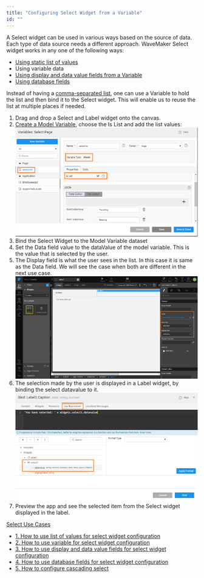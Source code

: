 ```yaml
---
title: "Configuring Select Widget from a Variable"
id: ""
---
```


A Select widget can be used in various ways based on the source of data. Each type of data source needs a different approach. WaveMaker Select widget works in any one of the following ways:

- [Using static list of values](/learn/how-tos/configuring-select-widget-static-list-values/)
- Using variable data
- [Using display and data value fields from a Variable](/learn/how-tos/configuring-select-widget-display-data-fields/)
- [Using database fields](/learn/how-tos/configuring-select-widget-database-fields/)

Instead of having a [comma-separated list](/learn/how-tos/configuring-select-widget-static-list-values/), one can use a Variable to hold the list and then bind it to the Select widget. This will enable us to reuse the list at multiple places if needed.

1. Drag and drop a Select and Label widget onto the canvas.
2. [Create a Model Variable](/learn/assets/var_sel.png), choose the Is List and add the list values: [![](/learn/assets/sel_listvar.png)](/learn/assets/sel_listvar.png)
3. Bind the Select Widget to the Model Variable dataset
4. Set the Data field value to the dataValue of the model variable. This is the value that is selected by the user.
5. The Display field is what the user sees in the list. In this case it is same as the Data field. We will see the case when both are different in the next use case. [![](/learn/assets/sel_listvar_props.png)](/learn/assets/sel_listvar_props.png)
6. The selection made by the user is displayed in a Label widget, by binding the select datavalue to it. [![](/learn/assets/sel_list_res.png)](/learn/assets/sel_list_res.png)
7. Preview the app and see the selected item from the Select widget displayed in the label.

[Select Use Cases](/learn/app-development/widgets/form-widgets/select-use-cases/)

- [1. How to use list of values for select widget configuration](/learn/how-tos/configuring-select-widget-static-list-values/)
- [2. How to use variable for select widget configuration](#)
- [3. How to use display and data value fields for select widget configuration](/learn/how-tos/configuring-select-widget-display-data-fields/)
- [4. How to use database fields for select widget configuration](/learn/how-tos/configuring-select-widget-database-fields/)
- [5. How to configure cascading select](/learn/how-tos/configuring-cascading-select/)
